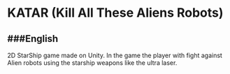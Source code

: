 # KATAR (Kill All These Aliens Robots)

###English
---
2D StarShip game made on Unity. In the game the player with fight against Alien robots using the starship weapons like the ultra laser.

